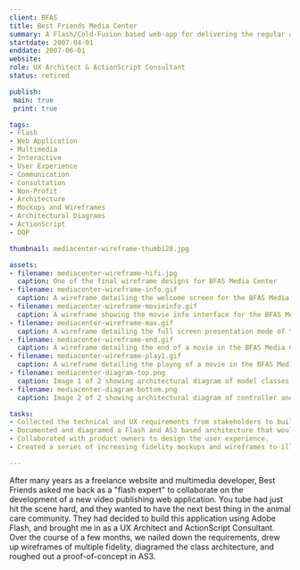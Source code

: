 ```yaml
---
client: BFAS
title: Best Friends Media Center
summary: A Flash/Cold-Fusion based web-app for delivering the regular audio and video content produced by Best Friends Animal Society to their millions of annual website visitors. 
startdate: 2007-04-01
enddate: 2007-06-01
website: 
role: UX Architect & ActionScript Consultant
status: retired

publish: 
 main: true 
 print: true

tags:
- Flash
- Web Application
- Multimedia
- Interactive
- User Experience
- Communication
- Consultation
- Non-Profit
- Architecture
- Mockups and Wireframes
- Architectural Diagrams
- ActionScript
- OOP

thumbnail: mediacenter-wireframe-thumb128.jpg

assets: 
- filename: mediacenter-wireframe-hifi.jpg
  caption: One of the final wireframe designs for BFAS Media Center
- filename: mediacenter-wireframe-info.gif
  caption: A wireframe detailing the welcome screen for the BFAS Media Center
- filename: mediacenter-wireframe-movieinfo.gif
  caption: A wireframe showing the movie info interface for the BFAS Media Center
- filename: mediacenter-wireframe-max.gif
  caption: A wireframe detailing the full screen presentation mode of the BFAS Media Center
- filename: mediacenter-wireframe-end.gif
  caption: A wireframe detailing the end of a movie in the BFAS Media Center
- filename: mediacenter-wireframe-play1.gif
  caption: A wireframe detailing the playng of a movie in the BFAS Media Center
- filename: mediacenter-diagram-top.png
  caption: Image 1 of 2 showing architectural diagram of model classes for BFAS Media Center
- filename: mediacenter-diagram-bottom.png
  caption: Image 2 of 2 showing architectural diagram of controller and view classes for BFAS Media Center

tasks: 
- Collected the technical and UX requirements from stakeholders to build an interactive video player and media gallery.
- Documented and diagramed a Flash and AS3 based architecture that would meet the given requirements. 
- Collaborated with product owners to design the user experience.
- Created a series of increasing fidelity mockups and wireframes to illustrate the UX design.

---
```


After many years as a freelance website and multimedia developer, Best Friends asked me back as a "flash expert" to collaborate on the development of a new video publishing  web application. You tube had just hit the scene hard, and they wanted to have the next best thing in the animal care community. They had decided to build this application using Adobe Flash, and brought me in as a UX Architect and ActionScript Consultant. Over the course of a few months, we nailed down the requirements, drew up wireframes of multiple fidelity, diagramed the class architecture, and roughed out a proof-of-concept in AS3.





